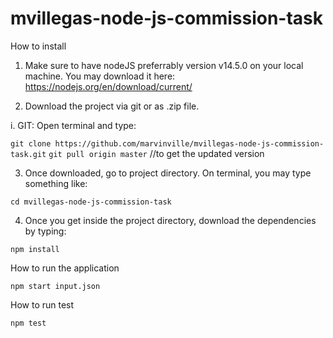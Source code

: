 # mvillegas-node-js-commission-task

How to install

1. Make sure to have nodeJS preferrably version v14.5.0 on your local machine. You may download it here: https://nodejs.org/en/download/current/

2. Download the project via git or as .zip file.
  
  i. GIT: Open terminal and type:

  `git clone https://github.com/marvinville/mvillegas-node-js-commission-task.git`
  `git pull origin master` //to get the updated version

3. Once downloaded, go to project directory. On terminal, you may type something like:

`cd mvillegas-node-js-commission-task`

4. Once you get inside the project directory, download the dependencies by typing:

`npm install`

How to run the application

`npm start input.json`

How to run test

`npm test`
